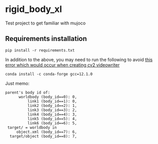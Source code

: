 # rigid_body_xl
Test project to get familiar with mujoco

## Requirements installation
```
pip install -r requirements.txt
```
In addition to the above, you may need to run the following to avoid [this error which would occur when creating cv2 videowriter](https://stackoverflow.com/questions/72540359/glibcxx-3-4-30-not-found-for-librosa-in-conda-virtual-environment-after-tryin)
```
conda install -c conda-forge gcc=12.1.0
```

Just memo:
```
parent's body id of:
      worldbody (body_id==0): 0,
          link1 (body_id==1): 0,
          link2 (body_id==2): 1,
          link3 (body_id==3): 2,
          link4 (body_id==4): 3,
          link5 (body_id==5): 4,
          link6 (body_id==6): 5,
 target/ = worldbody in
     object.xml (body_id==7): 6,
  target/object (body_id==8): 7,
```
